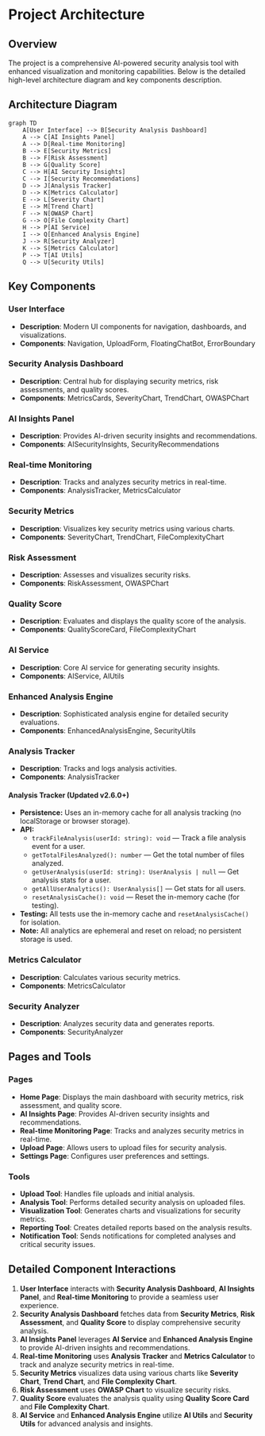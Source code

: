 # Project Architecture

## Overview
The project is a comprehensive AI-powered security analysis tool with enhanced visualization and monitoring capabilities. Below is the detailed high-level architecture diagram and key components description.

## Architecture Diagram

```mermaid
graph TD
    A[User Interface] --> B[Security Analysis Dashboard]
    A --> C[AI Insights Panel]
    A --> D[Real-time Monitoring]
    B --> E[Security Metrics]
    B --> F[Risk Assessment]
    B --> G[Quality Score]
    C --> H[AI Security Insights]
    C --> I[Security Recommendations]
    D --> J[Analysis Tracker]
    D --> K[Metrics Calculator]
    E --> L[Severity Chart]
    E --> M[Trend Chart]
    F --> N[OWASP Chart]
    G --> O[File Complexity Chart]
    H --> P[AI Service]
    I --> Q[Enhanced Analysis Engine]
    J --> R[Security Analyzer]
    K --> S[Metrics Calculator]
    P --> T[AI Utils]
    Q --> U[Security Utils]
```

## Key Components

### User Interface
- **Description**: Modern UI components for navigation, dashboards, and visualizations.
- **Components**: Navigation, UploadForm, FloatingChatBot, ErrorBoundary

### Security Analysis Dashboard
- **Description**: Central hub for displaying security metrics, risk assessments, and quality scores.
- **Components**: MetricsCards, SeverityChart, TrendChart, OWASPChart

### AI Insights Panel
- **Description**: Provides AI-driven security insights and recommendations.
- **Components**: AISecurityInsights, SecurityRecommendations

### Real-time Monitoring
- **Description**: Tracks and analyzes security metrics in real-time.
- **Components**: AnalysisTracker, MetricsCalculator

### Security Metrics
- **Description**: Visualizes key security metrics using various charts.
- **Components**: SeverityChart, TrendChart, FileComplexityChart

### Risk Assessment
- **Description**: Assesses and visualizes security risks.
- **Components**: RiskAssessment, OWASPChart

### Quality Score
- **Description**: Evaluates and displays the quality score of the analysis.
- **Components**: QualityScoreCard, FileComplexityChart

### AI Service
- **Description**: Core AI service for generating security insights.
- **Components**: AIService, AIUtils

### Enhanced Analysis Engine
- **Description**: Sophisticated analysis engine for detailed security evaluations.
- **Components**: EnhancedAnalysisEngine, SecurityUtils

### Analysis Tracker
- **Description**: Tracks and logs analysis activities.
- **Components**: AnalysisTracker
#### Analysis Tracker (Updated v2.6.0+)
- **Persistence:** Uses an in-memory cache for all analysis tracking (no localStorage or browser storage).
- **API:**
  - `trackFileAnalysis(userId: string): void` — Track a file analysis event for a user.
  - `getTotalFilesAnalyzed(): number` — Get the total number of files analyzed.
  - `getUserAnalysis(userId: string): UserAnalysis | null` — Get analysis stats for a user.
  - `getAllUserAnalytics(): UserAnalysis[]` — Get stats for all users.
  - `resetAnalysisCache(): void` — Reset the in-memory cache (for testing).
- **Testing:** All tests use the in-memory cache and `resetAnalysisCache()` for isolation.
- **Note:** All analytics are ephemeral and reset on reload; no persistent storage is used.

### Metrics Calculator
- **Description**: Calculates various security metrics.
- **Components**: MetricsCalculator

### Security Analyzer
- **Description**: Analyzes security data and generates reports.
- **Components**: SecurityAnalyzer

## Pages and Tools

### Pages
- **Home Page**: Displays the main dashboard with security metrics, risk assessment, and quality score.
- **AI Insights Page**: Provides AI-driven security insights and recommendations.
- **Real-time Monitoring Page**: Tracks and analyzes security metrics in real-time.
- **Upload Page**: Allows users to upload files for security analysis.
- **Settings Page**: Configures user preferences and settings.

### Tools
- **Upload Tool**: Handles file uploads and initial analysis.
- **Analysis Tool**: Performs detailed security analysis on uploaded files.
- **Visualization Tool**: Generates charts and visualizations for security metrics.
- **Reporting Tool**: Creates detailed reports based on the analysis results.
- **Notification Tool**: Sends notifications for completed analyses and critical security issues.

## Detailed Component Interactions

1. **User Interface** interacts with **Security Analysis Dashboard**, **AI Insights Panel**, and **Real-time Monitoring** to provide a seamless user experience.
2. **Security Analysis Dashboard** fetches data from **Security Metrics**, **Risk Assessment**, and **Quality Score** to display comprehensive security analysis.
3. **AI Insights Panel** leverages **AI Service** and **Enhanced Analysis Engine** to provide AI-driven insights and recommendations.
4. **Real-time Monitoring** uses **Analysis Tracker** and **Metrics Calculator** to track and analyze security metrics in real-time.
5. **Security Metrics** visualizes data using various charts like **Severity Chart**, **Trend Chart**, and **File Complexity Chart**.
6. **Risk Assessment** uses **OWASP Chart** to visualize security risks.
7. **Quality Score** evaluates the analysis quality using **Quality Score Card** and **File Complexity Chart**.
8. **AI Service** and **Enhanced Analysis Engine** utilize **AI Utils** and **Security Utils** for advanced analysis and insights.